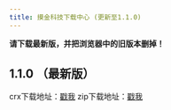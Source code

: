 ```yaml
---
title: 摸金科技下载中心 (更新至1.1.0)
---
```


**请下载最新版，并把浏览器中的旧版本删掉！**

## 1.1.0 （最新版）
crx下载地址：[戳我](https://static.jiuwozb.com/download/douyuasst_99999_latest.crx)
zip下载地址：[戳我](https://static.jiuwozb.com/download/douyuasst_99999_latest.zip)
